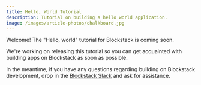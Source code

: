 ```yaml
---
title: Hello, World Tutorial
description: Tutorial on building a hello world application.
image: /images/article-photos/chalkboard.jpg
---
```


Welcome! The "Hello, world" tutorial for Blockstack is coming soon.

We're working on releasing this tutorial so you can get acquainted with building apps on Blockstack as soon as possible.

In the meantime, if you have any questions regarding building on Blockstack development, drop in the [Blockstack Slack](http://chat.blockstack.org) and ask for assistance.